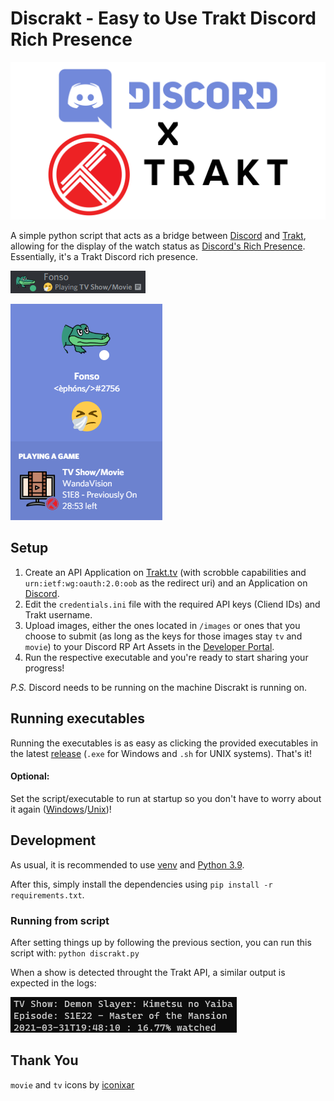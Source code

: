 # Discrakt - Easy to Use Trakt Discord Rich Presence

![Discrakt](./images/demo/discrakt.png)

A simple python script that acts as a bridge between [Discord](https://discord.com/) and [Trakt](https://trakt.tv), allowing for the display of the watch status as [Discord's Rich Presence](https://discord.com/rich-presence). Essentially, it's a Trakt Discord rich presence. 

![User Status](./images/demo/member-list.png)

![Rich Presence](./images/demo/profile-status.png)

## Setup

1. Create an API Application on [Trakt.tv](https://trakt.tv/oauth/applications/new) (with scrobble capabilities and `urn:ietf:wg:oauth:2.0:oob` as the redirect uri) and an Application on [Discord](https://discord.com/developers/applications).
2. Edit the `credentials.ini` file with the required API keys (Cliend IDs) and Trakt username.
3. Upload images, either the ones located in `/images` or ones that you choose to submit (as long as the keys for those images stay `tv` and `movie`) to your Discord RP Art Assets in the [Developer Portal](https://discord.com/developers).
4. Run the respective executable and you're ready to start sharing your progress!

*P.S.* Discord needs to be running on the machine Discrakt is running on. 

## Running executables

Running the executables is as easy as clicking the provided executables in the latest [release](https://github.com/afonsojramos/discrakt/releases) (`.exe` for Windows and `.sh` for UNIX systems). That's it!

#### Optional:

Set the script/executable to run at startup so you don't have to worry about it again ([Windows](https://support.microsoft.com/en-us/windows/add-an-app-to-run-automatically-at-startup-in-windows-10-150da165-dcd9-7230-517b-cf3c295d89dd)/[Unix](https://raspberrypi.stackexchange.com/questions/15475/run-bash-script-on-startup))!

## Development

As usual, it is recommended to use [venv](https://docs.python.org/3/library/venv.html) and [Python 3.9](https://www.python.org/). 

After this, simply install the dependencies using `pip install -r requirements.txt`.

### Running from script

After setting things up by following the previous section, you can run this script with: `python discrakt.py`

When a show is detected throught the Trakt API, a similar output is expected in the logs:

![Console](./images/demo/console.png)

## Thank You

`movie` and `tv` icons by [iconixar](https://www.flaticon.com/authors/iconixar)
